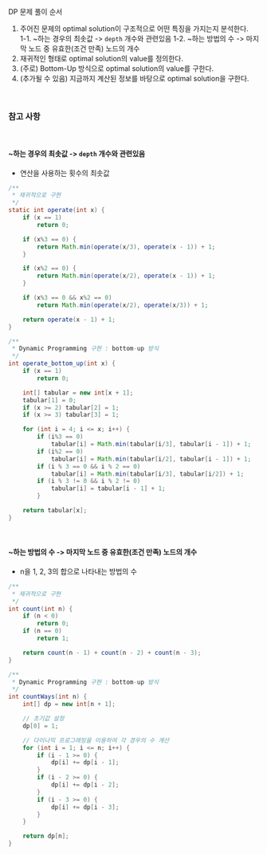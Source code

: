 
DP 문제 풀이 순서

1. 주어진 문제의 optimal solution이 구조적으로 어떤 특징을 가지는지 분석한다.  
  1-1. ~하는 경우의 최솟값 -> `depth` 개수와 관련있음
  1-2. ~하는 방법의 수 -> 마지막 노드 중 유효한(조건 만족) 노드의 개수
2. 재귀적인 형태로 optimal solution의 value를 정의한다.
3. (주로) Bottom-Up 방식으로 optimal solution의 value를 구한다.
4. (추가될 수 있음) 지금까지 계산된 정보를 바탕으로 optimal solution을 구한다.

<br>

### 참고 사항

<br>

#### ~하는 경우의 최솟값 -> `depth` 개수와 관련있음
  - 연산을 사용하는 횟수의 최솟값
```java
/**
 * 재귀적으로 구현
 */
static int operate(int x) {
    if (x == 1)
        return 0;

    if (x%3 == 0) {
        return Math.min(operate(x/3), operate(x - 1)) + 1;
    }

    if (x%2 == 0) {
        return Math.min(operate(x/2), operate(x - 1)) + 1;
    }

    if (x%3 == 0 && x%2 == 0)
        return Math.min(operate(x/2), operate(x/3)) + 1;

    return operate(x - 1) + 1;
}

/**
 * Dynamic Programming 구현 : bottom-up 방식
 */
int operate_bottom_up(int x) {
    if (x == 1)
        return 0;

    int[] tabular = new int[x + 1];
    tabular[1] = 0;
    if (x >= 2) tabular[2] = 1;
    if (x >= 3) tabular[3] = 1;

    for (int i = 4; i <= x; i++) {
        if (i%3 == 0)
            tabular[i] = Math.min(tabular[i/3], tabular[i - 1]) + 1;
        if (i%2 == 0)
            tabular[i] = Math.min(tabular[i/2], tabular[i - 1]) + 1;
        if (i % 3 == 0 && i % 2 == 0)
            tabular[i] = Math.min(tabular[i/3], tabular[i/2]) + 1;
        if (i % 3 != 0 && i % 2 != 0)
            tabular[i] = tabular[i - 1] + 1;
        }

    return tabular[x];
}
```

<br>

#### ~하는 방법의 수 -> 마지막 노드 중 유효한(조건 만족) 노드의 개수
  - n을 1, 2, 3의 합으로 나타내는 방법의 수
```java
/**
 * 재귀적으로 구현
 */
int count(int n) {
    if (n < 0)
        return 0;
    if (n == 0)
        return 1;

    return count(n - 1) + count(n - 2) + count(n - 3);
}

/**
 * Dynamic Programming 구현 : bottom-up 방식
 */
int countWays(int n) {
    int[] dp = new int[n + 1];

    // 초기값 설정
    dp[0] = 1;

    // 다이나믹 프로그래밍을 이용하여 각 경우의 수 계산
    for (int i = 1; i <= n; i++) {
        if (i - 1 >= 0) {
            dp[i] += dp[i - 1];
        }
        if (i - 2 >= 0) {
            dp[i] += dp[i - 2];
        }
        if (i - 3 >= 0) {
            dp[i] += dp[i - 3];
        }
    }

    return dp[n];
}

```